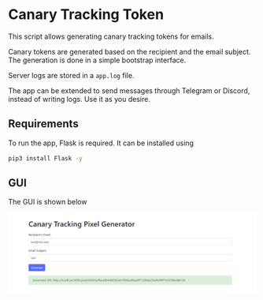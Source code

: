 # Canary Tracking Token

This script allows generating canary tracking tokens for emails.

Canary tokens are generated based on the recipient and the email subject.
The generation is done in a simple bootstrap interface.

Server logs are stored in a `app.log` file.

The app can be extended to send messages through Telegram or Discord,
instead of writing logs. Use it as you desire.

## Requirements

To run the app, Flask is required. It can be installed using

```bash
pip3 install Flask -y
```

## GUI

The GUI is shown below

![Canary Tracker GUI](https://raw.githubusercontent.com/leolion3/Portfolio/master/Python/CanaryTrackingPixel/media/demo.png)